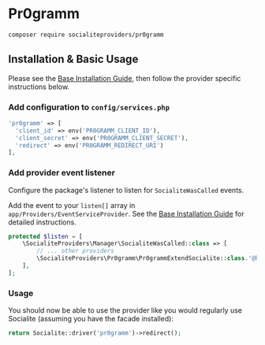 # Pr0gramm

```bash
composer require socialiteproviders/pr0gramm
```

## Installation & Basic Usage

Please see the [Base Installation Guide](https://socialiteproviders.com/usage/), then follow the provider specific instructions below.

### Add configuration to `config/services.php`

```php
'pr0gramm' => [    
  'client_id' => env('PR0GRAMM_CLIENT_ID'),  
  'client_secret' => env('PR0GRAMM_CLIENT_SECRET'),  
  'redirect' => env('PR0GRAMM_REDIRECT_URI') 
],
```

### Add provider event listener

Configure the package's listener to listen for `SocialiteWasCalled` events.

Add the event to your `listen[]` array in `app/Providers/EventServiceProvider`. See the [Base Installation Guide](https://socialiteproviders.com/usage/) for detailed instructions.

```php
protected $listen = [
    \SocialiteProviders\Manager\SocialiteWasCalled::class => [
        // ... other providers
        \SocialiteProviders\Pr0gramm\Pr0grammExtendSocialite::class.'@handle',
    ],
];
```

### Usage

You should now be able to use the provider like you would regularly use Socialite (assuming you have the facade installed):

```php
return Socialite::driver('pr0gramm')->redirect();
```
